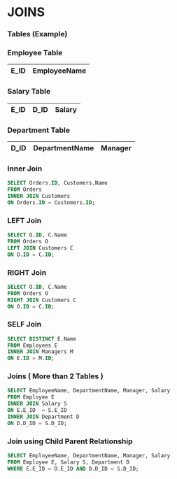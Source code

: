 # JOINS

### Tables (Example)

### Employee Table

E_ID | EmployeeName
--- | ---

### Salary Table

E_ID | D_ID |  Salary
--- | --- | ---

### Department Table

D_ID | DepartmentName | Manager
--- | --- | ---

### Inner Join
```SQL
SELECT Orders.ID, Customers.Name
FROM Orders
INNER JOIN Customers 
ON Orders.ID = Customers.ID;
```

### LEFT Join
```SQL
SELECT O.ID, C.Name
FROM Orders O
LEFT JOIN Customers C
ON O.ID = C.ID;
```

### RIGHT Join
```SQL
SELECT O.ID, C.Name
FROM Orders O
RIGHT JOIN Customers C
ON O.ID = C.ID;
```

### SELF Join
```SQL
SELECT DISTINCT E.Name
FROM Employees E
INNER JOIN Managers M
ON E.ID = M.ID;
```

### Joins ( More than 2 Tables )
```SQL
SELECT EmployeeName, DepartmentName, Manager, Salary
FROM Employee E
INNER JOIN Salary S
ON E.E_ID  = S.E_ID
INNER JOIN Department D 
ON D.D_ID = S.D_ID;
```

### Join using Child Parent Relationship
```SQL
SELECT EmployeeName, DepartmentName, Manager, Salary
FROM Employee E, Salary S, Department D
WHERE E.E_ID = D.E_ID AND D.D_ID = S.D_ID;
```
